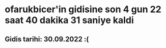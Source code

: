 # ofarukbicer'in gidisine son 4 gun 22 saat 40 dakika 31 saniye kaldi

## Gidis tarihi: 30.09.2022 :(
